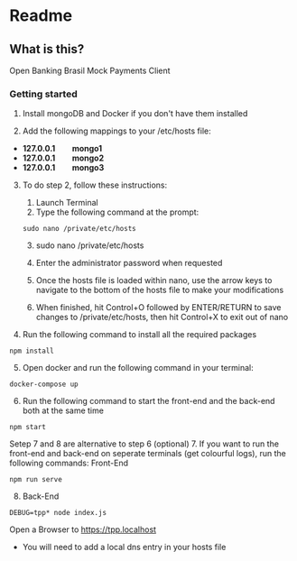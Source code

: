 # Readme

## What is this?

Open Banking Brasil Mock Payments Client

### Getting started

1. Install mongoDB and Docker if you don't have them installed

2. Add the following mappings to your /etc/hosts file:


- **127.0.0.1   &nbsp; &nbsp; &nbsp; &nbsp;    mongo1**
- **127.0.0.1   &nbsp; &nbsp; &nbsp; &nbsp;    mongo2**
- **127.0.0.1   &nbsp; &nbsp; &nbsp; &nbsp;    mongo3**

3. To do step 2, follow these instructions:
    1. Launch Terminal
    2. Type the following command at the prompt:

    ```
    sudo nano /private/etc/hosts
    ```

    3. sudo nano /private/etc/hosts

    4. Enter the administrator password when requested
    5. Once the hosts file is loaded within nano, use the arrow keys to navigate to the bottom of the hosts file to make your modifications
    6. When finished, hit Control+O followed by ENTER/RETURN to save changes to /private/etc/hosts, then hit Control+X to exit out of nano 

4. Run the following command to install all the required packages

```
npm install
```

5. Open docker and run the following command in your terminal:

```
docker-compose up
```

6. Run the following command to start the front-end and the back-end both at the same time

```
npm start
```

Setep 7 and 8 are alternative to step 6 (optional)
7. If you want to run the front-end and back-end on seperate terminals (get colourful logs), run the following commands:
Front-End

```
npm run serve
```

8. Back-End

```
DEBUG=tpp* node index.js
```

Open a Browser to <https://tpp.localhost>

- You will need to add a local dns entry in your hosts file
